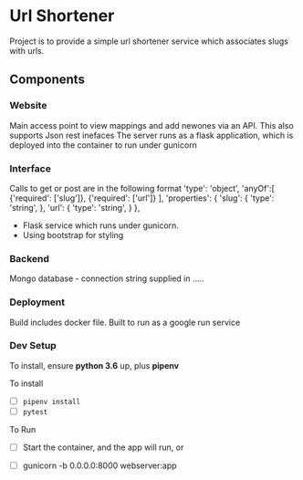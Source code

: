 # Url Shortener
Project is to provide a simple url shortener service which associates slugs with urls.

## Components

### Website
Main access point to view mappings and add newones via an API.  This also supports Json rest inefaces
The server runs as a flask application, which is deployed into the container to run  under  gunicorn

### Interface
Calls to get or post are in the following format
   'type': 'object',
    'anyOf':[ 
       {'required': ['slug']},
       {'required': ['url']} 
    ],
   'properties': {
       'slug': {
           'type': 'string',
       },
       'url': {
           'type': 'string',
       }
   },

* Flask service which runs under gunicorn.
* Using bootstrap for styling

### Backend
Mongo database - connection string supplied in .....


### Deployment
Build includes docker file.
Built to run as a google run service

### Dev Setup
To install, ensure **python 3.6** up, plus **pipenv**

To install
* [ ] `pipenv install`
* [ ] `pytest`

To Run
* [ ] Start the container, and the app will run, or
* [ ] gunicorn -b 0.0.0.0:8000 webserver:app


